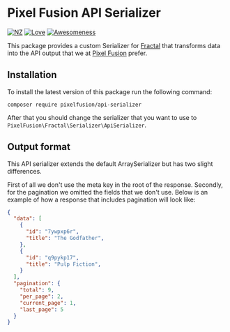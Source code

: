 # Pixel Fusion API Serializer

[![NZ](http://img.shields.io/badge/made%20in-nz-blue.svg?style=flat-square)](http://pixelfusion.co.nz)
[![Love](http://img.shields.io/badge/built%20with-love-red.svg?style=flat-square)](http://pixelfusion.co.nz)
[![Awesomeness](http://img.shields.io/badge/awesome-100%25-brightgreen.svg?style=flat-square)](http://pixelfusion.co.nz)

This package provides a custom Serializer for [Fractal](http://fractal.thephpleague.com) that transforms data into the API output that we at [Pixel Fusion](https://pixelfusion.co.nz) prefer.

## Installation

To install the latest version of this package run the following command:

```
composer require pixelfusion/api-serializer
```

After that you should change the serializer that you want to use to `PixelFusion\Fractal\Serializer\ApiSerializer`.

## Output format

This API serializer extends the default ArraySerializer but has two slight differences.

First of all we don't use the meta key in the root of the response. Secondly, for the pagination we omitted the fields that we don't use. Below is an example of how a response that includes pagination will look like:

```json
{
  "data": [
    {
      "id": "7ywpxp6r",
      "title": "The Godfather",
    },
    {
      "id": "q9pykp17",
      "title": "Pulp Fiction",
    }
  ],
  "pagination": {
    "total": 9,
    "per_page": 2,
    "current_page": 1,
    "last_page": 5
  }
}
```
